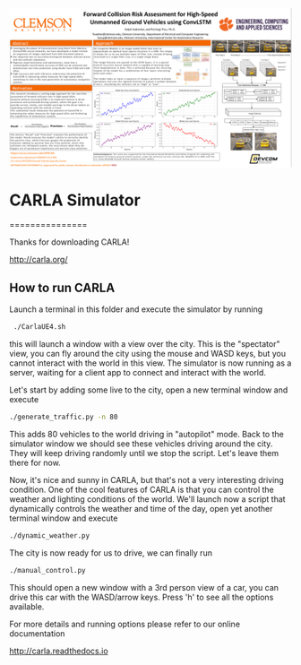 

![alt text](https://github.com/Kalpit-Vadnerkar/Collision-Prediction-and-Fault-Detection-using-Markov-Chain/blob/main/Poster.png?raw=true)
# CARLA Simulator
===============

Thanks for downloading CARLA!

<http://carla.org/>

How to run CARLA
----------------

Launch a terminal in this folder and execute the simulator by running

```sh
 ./CarlaUE4.sh
```

this will launch a window with a view over the city. This is the "spectator"
view, you can fly around the city using the mouse and WASD keys, but you cannot
interact with the world in this view. The simulator is now running as a server,
waiting for a client app to connect and interact with the world.

Let's start by adding some live to the city, open a new terminal window and
execute

```sh
./generate_traffic.py -n 80
```

This adds 80 vehicles to the world driving in "autopilot" mode. Back to the
simulator window we should see these vehicles driving around the city. They will
keep driving randomly until we stop the script. Let's leave them there for now.

Now, it's nice and sunny in CARLA, but that's not a very interesting driving
condition. One of the cool features of CARLA is that you can control the weather
and lighting conditions of the world. We'll launch now a script that dynamically
controls the weather and time of the day, open yet another terminal window and
execute

```sh
./dynamic_weather.py
```

The city is now ready for us to drive, we can finally run

```sh
./manual_control.py
```

This should open a new window with a 3rd person view of a car, you can drive
this car with the WASD/arrow keys. Press 'h' to see all the options available.

For more details and running options please refer to our online documentation

<http://carla.readthedocs.io>


